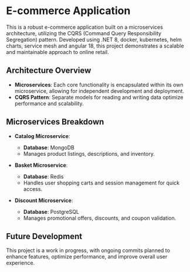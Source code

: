 # E-commerce Application

This is a robust e-commerce application built on a microservices architecture, utilizing the CQRS (Command Query Responsibility Segregation) pattern. Developed using .NET 8, docker, kubernetes, helm charts, service mesh and angular 18, this project demonstrates a scalable and maintainable approach to online retail.

## Architecture Overview

- **Microservices**: Each core functionality is encapsulated within its own microservice, allowing for independent development and deployment.
- **CQRS Pattern**: Separate models for reading and writing data optimize performance and scalability.

## Microservices Breakdown

- **Catalog Microservice**: 
  - **Database**: MongoDB
  - Manages product listings, descriptions, and inventory.

- **Basket Microservice**: 
  - **Database**: Redis
  - Handles user shopping carts and session management for quick access.

- **Discount Microservice**: 
  - **Database**: PostgreSQL
  - Manages promotional offers, discounts, and coupon validation.

## Future Development

This project is a work in progress, with ongoing commits planned to enhance features, optimize performance, and improve overall user experience.
